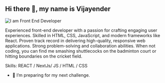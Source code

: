 
## Hi there 👋, my name is Vijayender 

![I am Front End Developer]([=beta&t=XHmwW_wpBsN55TT8BqbabhfFF27ksIuvrTxANV6KqFA](https://media.licdn.com/dms/image/C4E16AQEeHaKniRZyTg/profile-displaybackgroundimage-shrink_350_1400/0/1598906391871?e=1698278400&v=beta&t=VgJ-3G9D7p_n-8vsZmyurZ9ooZIMtJfpNlr1MkcnU58))

Experienced front-end developer with a passion for crafting engaging user experiences. Skilled in HTML, CSS, JavaScript, and modern frameworks like React. Proven track record in delivering high-quality, responsive web applications. Strong problem-solving and collaboration abilities. When not coding, you can find me smashing shuttlecocks on the badminton court or hitting boundaries on the cricket field.

Skills: REACT / NextJs/ JS / HTML / CSS

- 🔭 I’m preparing for my next challenge. 




